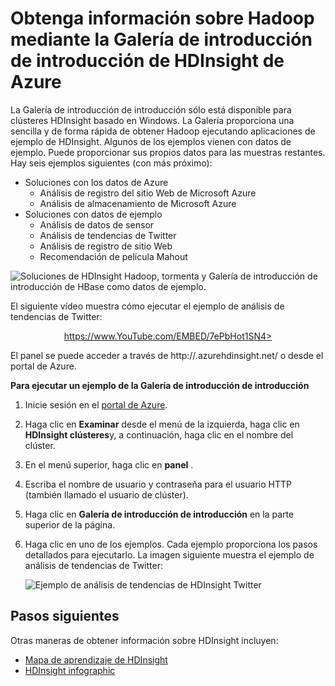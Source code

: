 <properties
   pageTitle="Obtener Hadoop en HDInsight con la Galería de ejemplo | Microsoft Azure"
   description="Aprender más rápido Hadoop al ejecutar aplicaciones de ejemplo de la Galería de introducción de introducción de HDInsight. Usar datos de ejemplo o proporcionar su propio."
   services="hdinsight"
   documentationCenter=""
   tags="azure-portal"
   authors="mumian"
   manager="jhubbard"
   editor="cgronlun"/>

<tags
   ms.service="hdinsight"
   ms.workload="big-data"
   ms.tgt_pltfrm="na"
   ms.devlang="na"
   ms.topic="article"
   ms.date="10/21/2016"
   ms.author="jgao"/>

# <a name="learn-hadoop-by-using-the-azure-hdinsight-getting-started-gallery"></a>Obtenga información sobre Hadoop mediante la Galería de introducción de introducción de HDInsight de Azure

La Galería de introducción de introducción sólo está disponible para clústeres HDInsight basado en Windows. La Galería proporciona una sencilla y de forma rápida de obtener Hadoop ejecutando aplicaciones de ejemplo de HDInsight. Algunos de los ejemplos vienen con datos de ejemplo. Puede proporcionar sus propios datos para las muestras restantes. Hay seis ejemplos siguientes (con más próximo):

- Soluciones con los datos de Azure
    - Análisis de registro del sitio Web de Microsoft Azure
    - Análisis de almacenamiento de Microsoft Azure
- Soluciones con datos de ejemplo
    - Análisis de datos de sensor
    - Análisis de tendencias de Twitter
    - Análisis de registro de sitio Web
    - Recomendación de película Mahout

![Soluciones de HDInsight Hadoop, tormenta y Galería de introducción de introducción de HBase como datos de ejemplo.][hdinsight.sample.gallery]

El siguiente vídeo muestra cómo ejecutar el ejemplo de análisis de tendencias de Twitter:

<center><a href="https://www.youtube.com/embed/7ePbHot1SN4">https://www.YouTube.com/EMBED/7ePbHot1SN4></a></center>

El panel se puede acceder a través de http://<YourHDInsightClusterName>.azurehdinsight.net/ o desde el portal de Azure.

**Para ejecutar un ejemplo de la Galería de introducción de introducción**

1. Inicie sesión en el [portal de Azure][azure.portal].
2. Haga clic en **Examinar** desde el menú de la izquierda, haga clic en **HDInsight clústeres**y, a continuación, haga clic en el nombre del clúster.
3. En el menú superior, haga clic en **panel** .
4. Escriba el nombre de usuario y contraseña para el usuario HTTP (también llamado el usuario de clúster).
6. Haga clic en **Galería de introducción de introducción** en la parte superior de la página.
7. Haga clic en uno de los ejemplos. Cada ejemplo proporciona los pasos detallados para ejecutarlo. La imagen siguiente muestra el ejemplo de análisis de tendencias de Twitter:

    ![Ejemplo de análisis de tendencias de HDInsight Twitter][hdinsight.twitter.sample]

## <a name="next-steps"></a>Pasos siguientes
Otras maneras de obtener información sobre HDInsight incluyen:

- [Mapa de aprendizaje de HDInsight][hdinsight.learn.map]
- [HDInsight infographic][hdinsight.infographic]

<!--Image references-->
[hdinsight.sample.gallery]: ./media/hdinsight-learn-hadoop-use-sample-gallery/HDInsight-Getting-Started-Gallery.png
[hdinsight.twitter.sample]: ./media/hdinsight-learn-hadoop-use-sample-gallery/HDInsight-Twitter-Trend-Analysis-sample.png

<!--Link references-->
[hdinsight.learn.map]: https://azure.microsoft.com/documentation/learning-paths/hdinsight-self-guided-hadoop-training/
[hdinsight.infographic]: http://go.microsoft.com/fwlink/?linkid=523960
[azure.portal]:https://portal.azure.com
